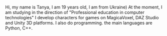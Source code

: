 Hi, my name is Tanya, I am 19 years old, I am from Ukraine)
At the moment, I am studying in the direction of "Professional education in computer technologies"
I develop characters for games on MagicaVoxel, DAZ Studio and Unity 3D platforms.
I also do programming. the main languages ​​are Python, C++.

  


